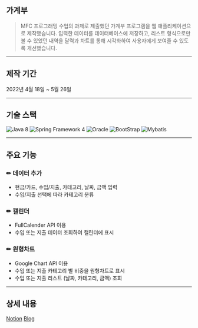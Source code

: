 ## 가계부
> MFC 프로그래밍 수업의 과제로 제출했던 가계부 프로그램을 웹 애플리케이션으로 제작했습니다. 입력한 데이터를 데이터베이스에 저장하고, 리스트 형식으로만 볼 수 있었던 내역을 달력과 차트를 통해 시각화하여 사용자에게 보여줄 수 있도록 개선했습니다.

---
## 제작 기간
2022년 4월 18일 ~ 5월 26일

---
## 기술 스택
![Java 8](https://img.shields.io/badge/Java-ED8B00?style=for-the-badge&logo=openjdk&logoColor=white)
![Spring Framework 4](https://img.shields.io/badge/Spring-6DB33F?style=for-the-badge&logo=spring&logoColor=white)
![Oracle](https://img.shields.io/badge/oracle-F80000?style=for-the-badge&logo=oracle&logoColor=white)
![BootStrap](https://img.shields.io/badge/Bootstrap-563D7C?style=for-the-badge&logo=bootstrap&logoColor=white)
![Mybatis](https://img.shields.io/badge/MyBatis-000000?style=for-the-badge&logo=MyBatis&logoColor=white)

---
## 주요 기능

### ✏ 데이터 추가
- 현금/카드, 수입/지출, 카테고리, 날짜, 금액 입력
- 수입/지출 선택에 따라 카테고리 분류

### ✏ 캘린더
- FullCalender API 이용
- 수입 또는 지출 데이터 조회하여 캘린더에 표시
   
### ✏ 원형차트
- Google Chart API 이용
- 수입 또는 지출 카테고리 별 비중을 원형차트로 표시
- 수입 또는 지출 리스트 (날짜, 카테고리, 금액) 조회
 
---
## 상세 내용
[Notion](https://spotty-gardenia-d4a.notion.site/75ec5ce7cea54fe7bb41c80ca8ffb10e?pvs=4) 
[Blog](https://cookie9606.tistory.com/53)
